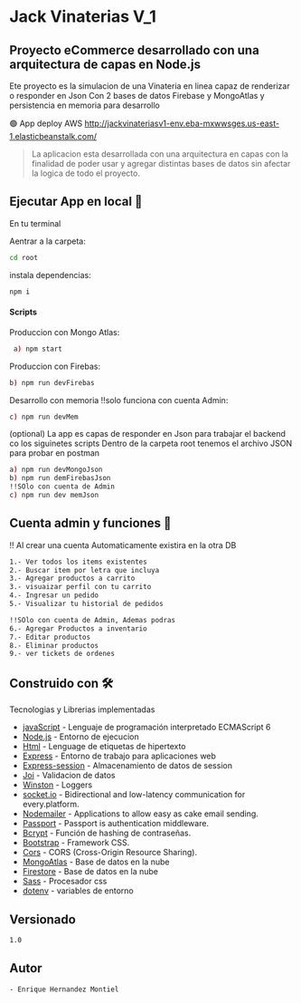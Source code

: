 # Jack Vinaterias V_1

## Proyecto eCommerce desarrollado con una arquitectura de capas en Node.js

Ete proyecto es la simulacion de una Vinateria en linea capaz de renderizar o responder en Json
Con 2 bases de datos Firebase y MongoAtlas y persistencia en memoria para desarrollo

🟢 App deploy AWS
http://jackvinateriasv1-env.eba-mxwwsges.us-east-1.elasticbeanstalk.com/

> La aplicacion esta desarrollada con una arquitectura en capas con la finalidad de poder usar y agregar
> distintas bases de datos sin afectar la logica de todo el proyecto.

## Ejecutar App en local 🔧

En tu terminal

Aentrar a la carpeta:

```sh
cd root
```

instala dependencias:

```sh
npm i
```

#### Scripts

Produccion con Mongo Atlas:

```sh
 a) npm start
```

Produccion con Firebas:

```sh
b) npm run devFirebas
```

Desarrollo con memoria !!solo funciona con cuenta Admin:

```sh
c) npm run devMem
```

(optional) La app es capas de responder en Json para trabajar el backend co los siguinetes scripts
Dentro de la carpeta root tenemos el archivo JSON para probar en postman

```sh
a) npm run devMongoJson
b) npm run demFirebasJson
!!SOlo con cuenta de Admin
c) npm run dev memJson
```

## Cuenta admin y funciones 🚀

!! Al crear una cuenta Automaticamente existira en la otra DB

```sh
1.- Ver todos los items existentes
2.- Buscar item por letra que incluya
3.- Agregar productos a carrito
3.- visuaizar perfil con tu carrito
4.- Ingresar un pedido
5.- Visualizar tu historial de pedidos
```

```sh
!!SOlo con cuenta de Admin, Ademas podras
6.- Agregar Productos a inventario
7.- Editar productos
8.- Eliminar productos
9.- ver tickets de ordenes
```

## Construido con 🛠️

Tecnologias y Librerias implementadas

- [javaScript](https://www.w3schools.com/js/js_es6.asp) - Lenguaje de programación interpretado ECMAScript 6
- [Node.js](https://nodejs.org/es/docs) - Entorno de ejecucion
- [Html](https://developer.mozilla.org/es/docs/Web/HTML) - Lenguage de etiquetas de hipertexto
- [Express](https://expressjs.com/es/) - Entorno de trabajo para aplicaciones web
- [Express-session](https://www.npmjs.com/package/express-session) - Almacenamiento de datos de session
- [Joi](https://www.npmjs.com/package/joi) - Validacion de datos
- [Winston](https://www.npmjs.com/package/winston) - Loggers
- [socket.io](https://socket.io/get-started/chat) - Bidirectional and low-latency communication for every.platform.
- [Nodemailer](https://nodemailer.com/usage/) - Applications to allow easy as cake email sending.
- [Passport](https://www.passportjs.org/) - Passport is authentication middleware.
- [Bcrypt](https://openbase.com/js/bcrypt/documentation) - Función de hashing de contraseñas.
- [Bootstrap](https://getbootstrap.com/docs/5.2/getting-started/introduction/) - Framework CSS.
- [Cors](https://www.npmjs.com/package/cors) - CORS (Cross-Origin Resource Sharing).
- [MongoAtlas](https://www.mongodb.com/es/atlas/database) - Base de datos en la nube
- [Firestore](https://firebase.google.com/) - Base de datos en la nube
- [Sass](https://sass-lang.com/documentation/) - Procesador css
- [dotenv](https://www.npmjs.com/package/dotenv) - variables de entorno

## Versionado

```sh
1.0
```

## Autor

```sh
- Enrique Hernandez Montiel
```
